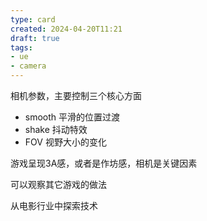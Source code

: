 ```yaml
---
type: card
created: 2024-04-20T11:21
draft: true
tags: 
- ue
- camera
---
```


相机参数，主要控制三个核心方面
- smooth 平滑的位置过渡
- shake 抖动特效
- FOV 视野大小的变化

游戏呈现3A感，或者是作坊感，相机是关键因素

可以观察其它游戏的做法

从电影行业中探索技术